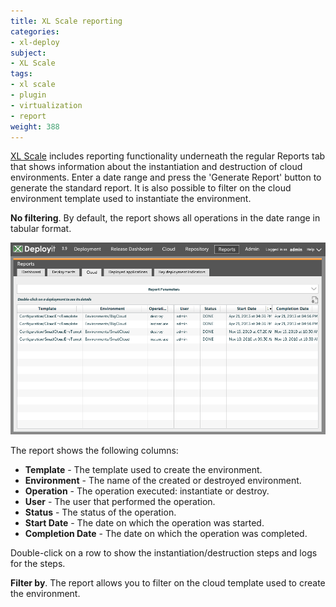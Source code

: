 ```yaml
---
title: XL Scale reporting
categories:
- xl-deploy
subject:
- XL Scale
tags:
- xl scale
- plugin
- virtualization
- report
weight: 388
---
```


[XL Scale](/xl-deploy/concept/introduction-to-xl-scale.html) includes reporting functionality underneath the regular Reports tab that shows information about the instantiation and destruction of cloud environments. Enter a date range and press the 'Generate Report' button to generate the standard report. It is also possible to filter on the cloud environment template used to instantiate the environment.

**No filtering**. By default, the report shows all operations in the date range in tabular format.

![Cloud report](images/reports-cloud.png "Cloud activity in a date range report")

The report shows the following columns:

* **Template** - The template used to create the environment.
* **Environment** - The name of the created or destroyed environment.
* **Operation** - The operation executed: instantiate or destroy.
* **User** - The user that performed the operation.
* **Status** - The status of the operation.
* **Start Date** - The date on which the operation was started.
* **Completion Date** - The date on which the operation was completed.

Double-click on a row to show the instantiation/destruction steps and logs for the steps.

**Filter by**. The report allows you to filter on the cloud template used to create the environment.
